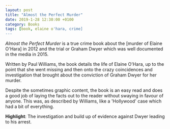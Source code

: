 ```yaml
---
layout: post
title: "Almost the Perfect Murder"
date: 2019-1-28 12:30:00 +0100
category: Books
tags: [book, elaine o'hara, crime]
---
```


_Almost the Perfect Murder_ is a true crime book about the [murder of Elaine O'Hara] in 2012 and the trial or Graham Dwyer which was well documented in the media in 2015. 

Written by Paul Williams, the book details the life of Elaine O'Hara, up to the point that she went missing and then onto the crazy coincidences and investigation that brought about the conviction of Graham Dwyer for her murder.

Despite the sometimes graphic content, the book is an easy read and does a good job of laying the facts out to the reader without swaying in favour of anyone. This was, as described by Williams, like a 'Hollywood' case which had a bit of everything. 

**Highlight**: The investigation and build up of evidence against Dwyer leading to his arrest.

[hara]:https://en.wikipedia.org/wiki/Murder_of_Elaine_O'Hara
